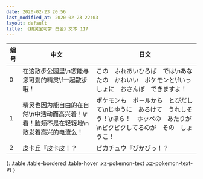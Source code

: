 ```yaml
---
date: 2020-02-23 20:56
last_modified_at: 2020-02-23 22:03
layout: default
title: 《精灵宝可梦 白金》文本 117
---
```

| 编号 | 中文 | 日文 |
| ---- | ---- | ---- |
| 0 | 在这散步公园里\n您能与您可爱的精灵\f一起散步哦！ | この　ふれあいひろば　では\nあなたの　かわいい　ポケモンと\fいっしょに　おさんぽ　できますよ！ |
| 1 | 精灵也因为能自由的在自然\n中活动而高兴着！\r看！脸颊不是在轻轻地\n散发着高兴的电流么！ | ポケモンも　ボ－ルから　とびだして\nじゆうに　あるけて　うれしそう！\rほら！　ホッペの　あたりが\nピクピクしてるのが　その　しょうこ！ |
| 2 | 皮卡丘『皮卡皮！？ | ピカチュウ『ぴかぴっ！？ |
{: .table .table-bordered .table-hover .xz-pokemon-text .xz-pokemon-text-Pt }